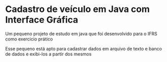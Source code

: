 <h1>Cadastro de veículo em Java com Interface Gráfica</h1>

Um pequeno projeto de estudo em java que foi desenvolvido para o IFRS como exercicio prático

Esse pequeno está apto para cadastrar dados em arquivo de texto e banco de dados e exibi-los a partir dos mesmos
